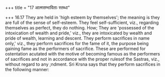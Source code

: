 +++
title = "17 आत्मसम्भाविताः स्तब्धा"

+++
16.17 They are held in 'high esteem by themselves'; the meaning is they
are full of the sense of self-esteem. They feel self-sufficient, viz.,
regarding themselves as perfect, they do nothing. How; They are
'possessed of the intoxication of wealth and pride,' viz., they are
intoxicated by wealth and pride of wealth, learning and descent. They
perform sacrifices in name only,' viz., they perform sacrifices for the
fame of it, the purpose being gaining fame as the performers of
sacrifice. These are performed for ostentation acutated with the motive
of becoming famous as the performers of sacrifices and not in accordance
with the proper rulesof the Sastras, viz., without regard to any
;ndment. Sri Krsna says that they perform sacrifices in the following
manner:
